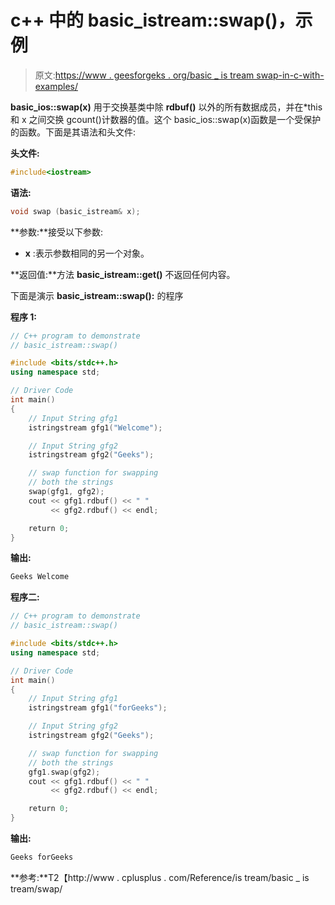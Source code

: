 # c++ 中的 basic_istream::swap()，示例

> 原文:[https://www . geesforgeks . org/basic _ is tream swap-in-c-with-examples/](https://www.geeksforgeeks.org/basic_istreamswap-in-c-with-examples/)

**basic_ios::swap(x)** 用于交换基类中除 **rdbuf()** 以外的所有数据成员，并在*this 和 x 之间交换 gcount()计数器的值。这个 basic_ios::swap(x)函数是一个受保护的函数。下面是其语法和头文件:

**头文件:**

```cpp
#include<iostream>

```

**语法:**

```cpp
void swap (basic_istream& x);

```

**参数:**接受以下参数:

*   **x** :表示参数相同的另一个对象。

**返回值:**方法 **basic_istream::get()** 不返回任何内容。

下面是演示 **basic_istream::swap():** 的程序

**程序 1:**

```cpp
// C++ program to demonstrate
// basic_istream::swap()

#include <bits/stdc++.h>
using namespace std;

// Driver Code
int main()
{
    // Input String gfg1
    istringstream gfg1("Welcome");

    // Input String gfg2
    istringstream gfg2("Geeks");

    // swap function for swapping
    // both the strings
    swap(gfg1, gfg2);
    cout << gfg1.rdbuf() << " "
         << gfg2.rdbuf() << endl;

    return 0;
}
```

**输出:**

```cpp
Geeks Welcome

```

**程序二:**

```cpp
// C++ program to demonstrate
// basic_istream::swap()

#include <bits/stdc++.h>
using namespace std;

// Driver Code
int main()
{
    // Input String gfg1
    istringstream gfg1("forGeeks");

    // Input String gfg2
    istringstream gfg2("Geeks");

    // swap function for swapping
    // both the strings
    gfg1.swap(gfg2);
    cout << gfg1.rdbuf() << " "
         << gfg2.rdbuf() << endl;

    return 0;
}
```

**输出:**

```cpp
Geeks forGeeks

```

**参考:**T2【http://www . cplusplus . com/Reference/is tream/basic _ is tream/swap/
